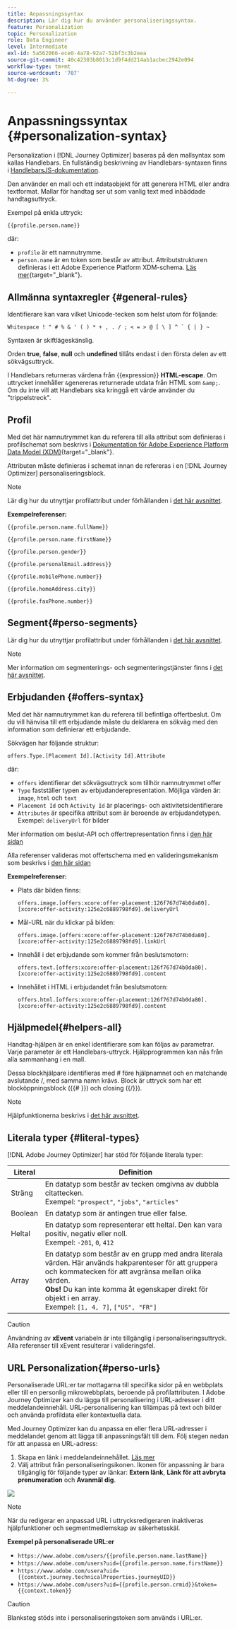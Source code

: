 ```yaml
---
title: Anpassningssyntax
description: Lär dig hur du använder personaliseringssyntax.
feature: Personalization
topic: Personalization
role: Data Engineer
level: Intermediate
exl-id: 5a562066-ece0-4a78-92a7-52bf3c3b2eea
source-git-commit: 40c42303b8013c1d9f4dd214ab1acbec2942e094
workflow-type: tm+mt
source-wordcount: '707'
ht-degree: 3%

---
```


# Anpassningssyntax {#personalization-syntax}

Personalization i [!DNL Journey Optimizer] baseras på den mallsyntax som kallas Handlebars.
En fullständig beskrivning av Handlebars-syntaxen finns i [HandlebarsJS-dokumentation](https://handlebarsjs.com/).

Den använder en mall och ett indataobjekt för att generera HTML eller andra textformat. Mallar för handtag ser ut som vanlig text med inbäddade handtagsuttryck.

Exempel på enkla uttryck:

`{{profile.person.name}}`

där:

* `profile` är ett namnutrymme.
* `person.name` är en token som består av attribut. Attributstrukturen definieras i ett Adobe Experience Platform XDM-schema. [Läs mer](https://experienceleague.adobe.com/docs/experience-platform/xdm/home.html?lang=sv){target=&quot;_blank&quot;}.

## Allmänna syntaxregler {#general-rules}

Identifierare kan vara vilket Unicode-tecken som helst utom för följande:

```
Whitespace ! " # % & ' ( ) * + , . / ; < = > @ [ \ ] ^ ` { | } ~
```

Syntaxen är skiftlägeskänslig.

Orden **true**, **false**, **null** och **undefined** tillåts endast i den första delen av ett sökvägsuttryck.

I Handlebars returneras värdena från {{expression}} **HTML-escape**. Om uttrycket innehåller `&`genereras returnerade utdata från HTML som `&amp;`. Om du inte vill att Handlebars ska kringgå ett värde använder du &quot;trippelstreck&quot;.

## Profil

Med det här namnutrymmet kan du referera till alla attribut som definieras i profilschemat som beskrivs i [Dokumentation för Adobe Experience Platform Data Model (XDM)](https://experienceleague.adobe.com/docs/experience-platform/xdm/home.html){target=&quot;_blank&quot;}.

Attributen måste definieras i schemat innan de refereras i en [!DNL Journey Optimizer] personaliseringsblock.

>[!NOTE]
>
>Lär dig hur du utnyttjar profilattribut under förhållanden i [det här avsnittet](functions/helpers.md#if-function).

**Exempelreferenser:**

`{{profile.person.name.fullName}}`

`{{profile.person.name.firstName}}`

`{{profile.person.gender}}`

`{{profile.personalEmail.address}}`

`{{profile.mobilePhone.number}}`

`{{profile.homeAddress.city}}`

`{{profile.faxPhone.number}}`

## Segment{#perso-segments}

Lär dig hur du utnyttjar profilattribut under förhållanden i [det här avsnittet](functions/helpers.md#if-function).

>[!NOTE]
>Mer information om segmenterings- och segmenteringstjänster finns i [det här avsnittet](../segment/about-segments.md).

## Erbjudanden {#offers-syntax}

Med det här namnutrymmet kan du referera till befintliga offertbeslut.
Om du vill hänvisa till ett erbjudande måste du deklarera en sökväg med den information som definierar ett erbjudande.

Sökvägen har följande struktur:

`offers.Type.[Placement Id].[Activity Id].Attribute`

där:

* `offers` identifierar det sökvägsuttryck som tillhör namnutrymmet offer
* `Type`  fastställer typen av erbjudanderepresentation. Möjliga värden är: `image`, `html` och `text`
* `Placement Id` och `Activity Id` är placerings- och aktivitetsidentifierare
* `Attributes` är specifika attribut som är beroende av erbjudandetypen. Exempel: `deliveryUrl` för bilder

Mer information om beslut-API och offertrepresentation finns i [den här sidan](../../using/offers/api-reference/decisions-api/deliver-offers.md)

Alla referenser valideras mot offertschema med en valideringsmekanism som beskrivs i [den här sidan](personalization-validation.md)

**Exempelreferenser:**

* Plats där bilden finns:

   `offers.image.[offers:xcore:offer-placement:126f767d74b0da80].[xcore:offer-activity:125e2c6889798fd9].deliveryUrl`

* Mål-URL när du klickar på bilden:

   `offers.image.[offers:xcore:offer-placement:126f767d74b0da80].[xcore:offer-activity:125e2c6889798fd9].linkUrl`

* Innehåll i det erbjudande som kommer från beslutsmotorn:

   `offers.text.[offers:xcore:offer-placement:126f767d74b0da80].[xcore:offer-activity:125e2c6889798fd9].content`

* Innehållet i HTML i erbjudandet från beslutsmotorn:

   `offers.html.[offers:xcore:offer-placement:126f767d74b0da80].[xcore:offer-activity:125e2c6889798fd9].content`


## Hjälpmedel{#helpers-all}

Handtag-hjälpen är en enkel identifierare som kan följas av parametrar.
Varje parameter är ett Handlebars-uttryck. Hjälpprogrammen kan nås från alla sammanhang i en mall.

Dessa blockhjälpare identifieras med # före hjälpnamnet och en matchande avslutande /, med samma namn krävs.
Block är uttryck som har ett blocköppningsblock ({{# }}) och closing ({/}}).


>[!NOTE]
>
>Hjälpfunktionerna beskrivs i [det här avsnittet](functions/helpers.md).

## Literala typer {#literal-types}

[!DNL Adobe Journey Optimizer] har stöd för följande literala typer:

| Literal | Definition |
| ------- | ---------- |
| Sträng | En datatyp som består av tecken omgivna av dubbla citattecken. <br>Exempel: `"prospect"`, `"jobs"`, `"articles"` |
| Boolean | En datatyp som är antingen true eller false. |
| Heltal | En datatyp som representerar ett heltal. Den kan vara positiv, negativ eller noll. <br>Exempel: `-201`, `0`, `412` |
| Array | En datatyp som består av en grupp med andra literala värden. Här används hakparenteser för att gruppera och kommatecken för att avgränsa mellan olika värden. <br> **Obs!** Du kan inte komma åt egenskaper direkt för objekt i en array. <br> Exempel: `[1, 4, 7]`, `["US", "FR"]` |

>[!CAUTION]
>
>Användning av **xEvent** variabeln är inte tillgänglig i personaliseringsuttryck. Alla referenser till xEvent resulterar i valideringsfel.

## URL Personalization{#perso-urls}

Personaliserade URL:er tar mottagarna till specifika sidor på en webbplats eller till en personlig mikrowebbplats, beroende på profilattributen. I Adobe Journey Optimizer kan du lägga till personalisering i URL-adresser i ditt meddelandeinnehåll. URL-personalisering kan tillämpas på text och bilder och använda profildata eller kontextuella data.

Med Journey Optimizer kan du anpassa en eller flera URL-adresser i meddelandet genom att lägga till anpassningsfält till dem. Följ stegen nedan för att anpassa en URL-adress:

1. Skapa en länk i meddelandeinnehållet. [Läs mer](../design/message-tracking.md#insert-links)
1. Välj attribut från personaliseringsikonen. Ikonen för anpassning är bara tillgänglig för följande typer av länkar: **Extern länk**, **Länk för att avbryta prenumeration** och **Avanmäl dig**.

![](assets/perso-url.png)

>[!NOTE]
>
>När du redigerar en anpassad URL i uttrycksredigeraren inaktiveras hjälpfunktioner och segmentmedlemskap av säkerhetsskäl.

**Exempel på personaliserade URL:er**

* `https://www.adobe.com/users/{{profile.person.name.lastName}}`
* `https://www.adobe.com/users?uid={{profile.person.name.firstName}}`
* `https://www.adobe.com/usera?uid={{context.journey.technicalProperties.journeyUID}}`
* `https://www.adobe.com/users?uid={{profile.person.crmid}}&token={{context.token}}`

>[!CAUTION]
>
>Blanksteg stöds inte i personaliseringstoken som används i URL:er.

